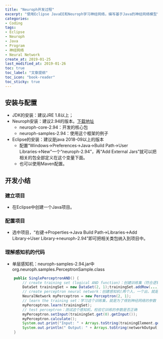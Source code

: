 ```yaml
---
title: "Neuroph开发过程"
excerpt: "使用Eclipse JavaEE和Neuroph学习神经网络，编写基于Java的神经网络模型"
categories:
- Coding
tags:
- Eclipse
- Neuroph
- Java
- Program
- 神经网络
- Neural Network 
create_at: 2019-01-25
last_modified_at: 2019-01-26
toc: true
toc_label: "文章提纲"
toc_icon: "book-reader"
toc_sticky: true
---
```


## 安装与配置
* JDK的安装：建议JRE 1.8以上；
* Neuroph安装：建议2.94的版本。[下载地址](http://neuroph.sourceforge.net/)
  * neuroph-core-2.94：开发的核心包
  * neuroph-samples-2.94：使用这个框架的例子
* Eclipse的安装：建议是java 2018-09以上的版本
  * 配置“Windows→Preferences→Java→Build Path→User Libraries→New”一个“neuroph-2.94”，再“Add External Jars”就可以把相关的包全部定义在这个变量下面。
  * 也可以使用Maven配置。

## 开发小结
### 建立项目
* 在Eclipse中创建一个Java项目。

### 配置项目
* 选中项目，“右键→Properties→Java Build Path→Libraries→Add Library→User Library→neuroph-2.94”即可把相关类包纳入到项目中。
### 理解感知机的代码
* 单层感知机：neuroph-samples-2.94.jar中org.neuroph.samples.PerceptronSample.class
```java
    public SinglePerceptronAND() {
        // create training set (logical AND function)：创建训练集（符合逻辑与函数）
        DataSet trainingSet = new DataSet(2, 1);trainingSet.addRow(...);
        // create perceptron neural network：创建感知机(两个入，一个出，就是最简单的单层一个神经元的神经网络)
        NeuralNetwork myPerceptron = new Perceptron(2, 1);
        // learn the training set：学习这个训练集，就是为了得到神经网络的参数
        myPerceptron.learn(trainingSet);
        // test perceptron：测试这个感知机，检验它训练的参数是否正确
        myPerceptron.setInput(trainingSet.get(0).getInput());
        myPerceptron.calculate();
        System.out.print("Input: " + Arrays.toString(trainingElement.getInput()));
        System.out.println(" Output: " + Arrays.toString(networkOutput));
    }


    

